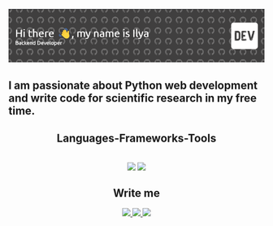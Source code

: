 ![Header](https://github.com/ilyadenu/ilyadenu/blob/main/assets/2023-12-29_04-54-43.png)

## I am passionate about Python web development and write code for scientific research in my free time.

<h2 align="center"> Languages-Frameworks-Tools </h2>
<br/>
<div align="center">
    <img src="https://skillicons.dev/icons?i=html,css,github,git,docker" />
    <img src="https://skillicons.dev/icons?i=python,postgresql,fastapi,django" /><br>
</div>

<h2 align="center"> Write me </h2>
<div align="center"> 
  <a href="https://t.me/ilyadenu">
    <img src="https://img.shields.io/badge/Telegram-2CA5E0?style=flat-squeare&logo=telegram&logoColor=white" />
  </a>
  <a href="mailto:ilyadenu@gmail.com">
    <img src="https://img.shields.io/badge/Gmail-D14836?style=for-the-badge&logo=gmail&logoColor=white" />
  </a>
  <a href="https://vk.com/ilyadenu">
     <img src="https://img.shields.io/badge/-Vkontakte-003f5c?style=for-the-badge&logo=Vk" />
  </a>
</div>
